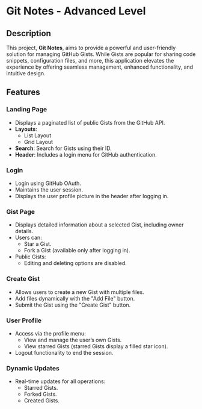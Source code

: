 # Git Notes - Advanced Level

## Description

This project, **Git Notes**, aims to provide a powerful and user-friendly solution for managing GitHub Gists. While Gists are popular for sharing code snippets, configuration files, and more, this application elevates the experience by offering seamless management, enhanced functionality, and intuitive design.

## Features

### **Landing Page**

- Displays a paginated list of public Gists from the GitHub API.
- **Layouts**:
  - List Layout
  - Grid Layout
- **Search**: Search for Gists using their ID.
- **Header**: Includes a login menu for GitHub authentication.

### **Login**

- Login using GitHub OAuth.
- Maintains the user session.
- Displays the user profile picture in the header after logging in.

### **Gist Page**

- Displays detailed information about a selected Gist, including owner details.
- Users can:
  - Star a Gist.
  - Fork a Gist (available only after logging in).
- Public Gists:
  - Editing and deleting options are disabled.

### **Create Gist**

- Allows users to create a new Gist with multiple files.
- Add files dynamically with the "Add File" button.
- Submit the Gist using the "Create Gist" button.

### **User Profile**

- Access via the profile menu:
  - View and manage the user’s own Gists.
  - View starred Gists (starred Gists display a filled star icon).
- Logout functionality to end the session.

### **Dynamic Updates**

- Real-time updates for all operations:
  - Starred Gists.
  - Forked Gists.
  - Created Gists.
